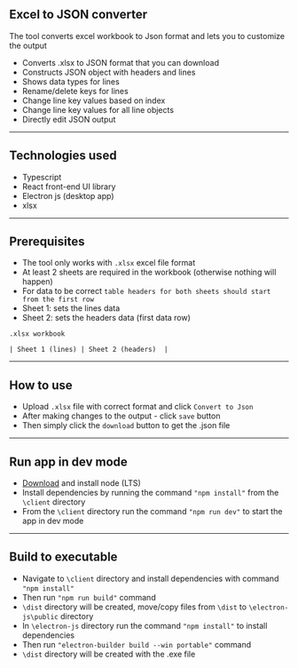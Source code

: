 ## Excel to JSON converter

The tool converts excel workbook to Json format and lets you to customize the output

* Converts .xlsx to JSON format that you can download
* Constructs JSON object with headers and lines
* Shows data types for lines
* Rename/delete keys for lines
* Change line key values based on index
* Change line key values for all line objects
* Directly edit JSON output

---

## Technologies used
* Typescript
* React front-end UI library
* Electron js (desktop app)
* xlsx

---

## Prerequisites
* The tool only works with `.xlsx` excel file format
* At least 2 sheets are required in the workbook (otherwise nothing will happen)
* For data to be correct `table headers for both sheets should start from the first row`
* Sheet 1: sets the lines data
* Sheet 2: sets the headers data (first data row)

```
.xlsx workbook

| Sheet 1 (lines) | Sheet 2 (headers)  |
```

---

## How to use
* Upload `.xlsx` file with correct format and click `Convert to Json`
* After making changes to the output - click `save` button
* Then simply click the `download` button to get the .json file

---

## Run app in dev mode
* [Download](https://nodejs.org) and install node (LTS)
* Install dependencies by running the command `"npm install"` from the `\client` directory
* From the `\client` directory run the command `"npm run dev"` to start the app in dev mode

---

## Build to executable
* Navigate to `\client` directory and install dependencies with command `"npm install"`
* Then run `"npm run build"` command
* `\dist` directory will be created, move/copy files from `\dist` to `\electron-js\public` directory
* In `\electron-js` directory run the command `"npm install"` to install dependencies
* Then run `"electron-builder build --win portable"` command
* `\dist` directory will be created with the .exe file
